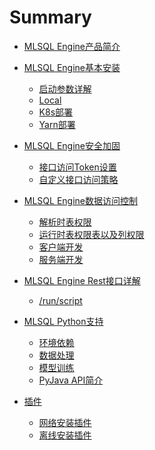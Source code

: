 # Summary

* [MLSQL Engine产品简介](README.md)

* [MLSQL Engine基本安装](howtouse/README.md)
    * [启动参数详解](howtouse/configuration.md)
    * [Local](howtouse/deploy.md)
    * [K8s部署](howtouse/k8s_deploy.md)
    * [Yarn部署](howtouse/yarn_deploy.md)

* [MLSQL Engine安全加固](security/README.md)
    * [接口访问Token设置](security/token_control.md)
    * [自定义接口访问策略](security/custom_control.md)

* [MLSQL Engine数据访问控制](auth/README.md)
    * [解析时表权限]()
    * [运行时表权限表以及列权限]()
    * [客户端开发]()
    * [服务端开发]()
    
* [MLSQL Engine Rest接口详解](api/README.md) 
    * [/run/script](api/run-script.md)

* [MLSQL Python支持](python/README.md) 
    * [环境依赖](python/env.md) 
    * [数据处理](python/etl.md)    
    * [模型训练](python/train.md)  
    * [PyJava API简介](python/pyjava.md)  

* [插件](plugin/README.md)
   * [网络安装插件](plugin/online_install.md)
   * [离线安装插件](plugin/offline_install.md)      
    